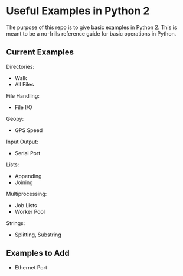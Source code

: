 # Useful Examples in Python 2 #
The purpose of this repo is to give basic examples in Python 2. This is meant to be a no-frills reference guide for basic operations in Python. 

## Current Examples ##
Directories:
- Walk
- All Files

File Handling:  
- File I/O

Geopy:
- GPS Speed

Input Output:
- Serial Port

Lists:
- Appending
- Joining

Multiprocessing:
- Job Lists
- Worker Pool 

Strings:
- Splitting, Substring

## Examples to Add ##
- Ethernet Port
